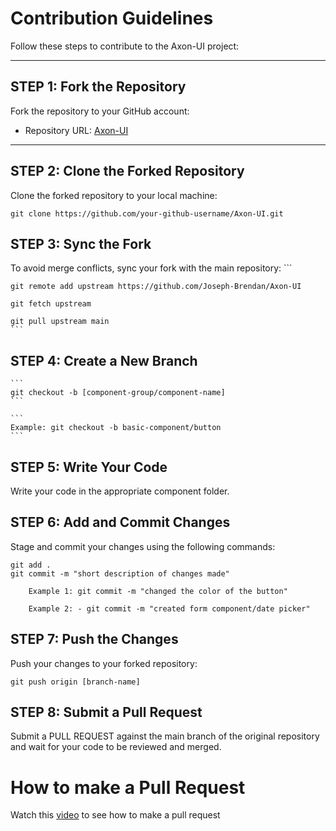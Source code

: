 # Contribution Guidelines

Follow these steps to contribute to the Axon-UI project:

---



## STEP 1: Fork the Repository
Fork the repository to your GitHub account:
- Repository URL: [Axon-UI](https://github.com/Joseph-Brendan/Axon-UI)

---

## STEP 2: Clone the Forked Repository
Clone the forked repository to your local machine:
```
git clone https://github.com/your-github-username/Axon-UI.git
```

## STEP 3: Sync the Fork

To avoid merge conflicts, sync your fork with the main repository:
    ```
    
    git remote add upstream https://github.com/Joseph-Brendan/Axon-UI

    git fetch upstream

    git pull upstream main
    ```

## STEP 4: Create a New Branch
    
    ```
    git checkout -b [component-group/component-name]
    ```
    
    ```
    Example: git checkout -b basic-component/button
    ```


## STEP 5: Write Your Code
Write your code in the appropriate component folder.

## STEP 6: Add and Commit Changes
Stage and commit your changes using the following commands:
```
git add .
git commit -m "short description of changes made"
```
```
    Example 1: git commit -m "changed the color of the button"

    Example 2: - git commit -m "created form component/date picker"
```



## STEP 7: Push the Changes
Push your changes to your forked repository:

```
git push origin [branch-name]
```

    
## STEP 8: Submit a Pull Request
Submit a PULL REQUEST against the main branch of the original repository and wait for your code to be reviewed and merged.



# How to make a Pull Request 
Watch this [video](https://www.loom.com/share/eabcaed644b54b0ea7040c7ac27c40a9?sid=2c17e302-ce7d-40c2-a9d4-ef9f09281609) to see how to make a pull request 





